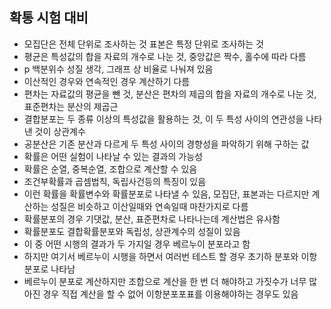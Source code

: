 ## 확통 시험 대비 
- 모집단은 전체 단위로 조사하는 것 표본은 특정 단위로 조사하는 것
- 평균은 특성값의 합을 자료의 개수로 나눈 것, 중앙값은 짝수, 홀수에 따라 다름
- p 백분위수 성질 생각, 그래프 상 비율로 나눠져 있음
- 이산적인 경우와 연속적인 경우 계산하기 다름 
- 편차는 자료값의 평균을 뺀 것, 분산은 편차의 제곱의 합을 자료의 개수로 나눈 것, 표준편차는 분산의 제곱근 
- 결합분포는 두 종류 이상의 특성값을 활용하는 것, 이 두 특성 사이의 연관성을 나타낸 것이 상관계수
- 공분산은 기존 분산과 다르게 두 특성 사이의 경향성을 파악하기 위해 구하는 값
- 확률은 어떤 실험이 나타날 수 있는 결과의 가능성
- 확률은 순열, 중복순열, 조합으로 계산할 수 있음 
- 조건부확률과 곱셈법칙, 독립사건등의 특징이 있음 
- 이런 확률을 확률변수와 확률분포로 나타낼 수 있음, 모집단, 표본과는 다르지만 계산하는 성질은 비슷하고 이산일때와 연속일때 마찬가지로 다름
- 확률분포의 경우 기댓값, 분산, 표준편차로 나타나는데 계산법은 유사함 
- 확률분포도 결합확률분포와 독립성, 상관계수의 성질이 있음 
- 이 중 어떤 시행의 결과가 두 가지일 경우 베르누이 분포라고 함 
- 하지만 여기서 베르누이 시행을 하면서 여러번 테스트 할 경우 초기하 분포와 이항분포로 나타남 
- 베르누이 분포로 계산하지만 조합으로 계산을 한 번 더 해야하고 가짓수가 너무 많아진 경우 직접 계산을 할 수 없어 이항분포포표를 이용해야하는 경우도 있음 
